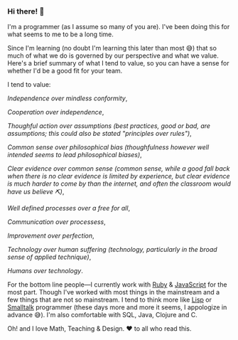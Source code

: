 ### Hi there! 👋

I'm a programmer (as I assume so many of you are). I've been doing this for what seems to me to be a long time.

Since I'm learning (no doubt I'm learning this later than most 😅) that so much of what we do is governed by our perspective and what we value. Here's a brief summary of what I tend to value, so you can have a sense for whether I'd be a good fit for your team.

I tend to value:

*Independence over mindless conformity*,

*Cooperation over independence*,

*Thoughful action over assumptions (best practices, good or bad, are assumptions; this could also be stated "principles over rules")*,

*Common sense over philosophical bias (thoughfulness however well intended seems to lead philosophical biases)*,

*Clear evidence over common sense (common sense, while a good fall back when there is no clear evidence is limited by experience, but clear evidence is much harder to come by than the internet, and often the classroom would have us believe ⛏️)*,

*Well defined processes over a free for all*,

*Communication over processess*,

*Improvement over perfection*,

*Technology over human suffering (technology, particularly in the broad sense of applied technique)*,

*Humans over technology*.

For the bottom line people&mdash;I currently work with [Ruby](https://ruby-lang.org) & [JavaScript](https://javascript.info) for the most part. Though I've worked with most things in the mainstream and a few things that are not so mainstream. I tend to think more like [Lisp](https://lisp-lang.org) or [Smalltalk](https://squeak.org) programmer (these days more and more it seems, I appologize in advance 😅).  I'm also comfortable with SQL, Java, Clojure and C.

Oh! and I love Math, Teaching & Design. ❤️ to all who read this.
